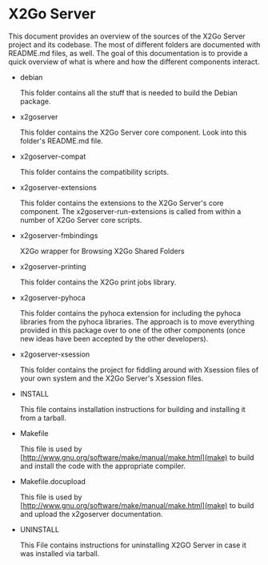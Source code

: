 # X2Go Server
This document provides an overview of the sources of the X2Go Server project and its codebase.
The most of different folders are documented with README.md files, as well. The goal of this
documentation is to provide a quick overview of what is where and how the different components
interact.

 * debian

   This folder contains all the stuff that is needed to build the Debian package.

 * x2goserver

   This folder contains the X2Go Server core component. Look into this folder's README.md file.

 * x2goserver-compat

   This folder contains the compatibility scripts.

 * x2goserver-extensions

   This folder contains the extensions to the X2Go Server's core component. The x2goserver-run-extensions
   is called from within a number of X2Go Server core scripts.

 * x2goserver-fmbindings

   X2Go wrapper for Browsing X2Go Shared Folders

 * x2goserver-printing

   This folder contains the X2Go print jobs library.

 * x2goserver-pyhoca

   This folder contains the pyhoca extension for including the pyhoca libraries from the pyhoca libraries.
   The approach is to move everything provided in this package over to one of the other components (once
   new ideas have been accepted by the other developers).

 * x2goserver-xsession

   This folder contains the project for fiddling around with Xsession files of your own system and
   the X2Go Server's Xsession files.

 * INSTALL

   This file contains installation instructions for building and installing it from a tarball.

 * Makefile

   This file is used by [http://www.gnu.org/software/make/manual/make.html](make) to build and install the code with the appropriate compiler.

 * Makefile.docupload

   This file is used by [http://www.gnu.org/software/make/manual/make.html](make) to build and upload the x2goserver documentation.

 * UNINSTALL

   This File contains instructions for uninstalling X2GO Server in case it was installed via tarball.

